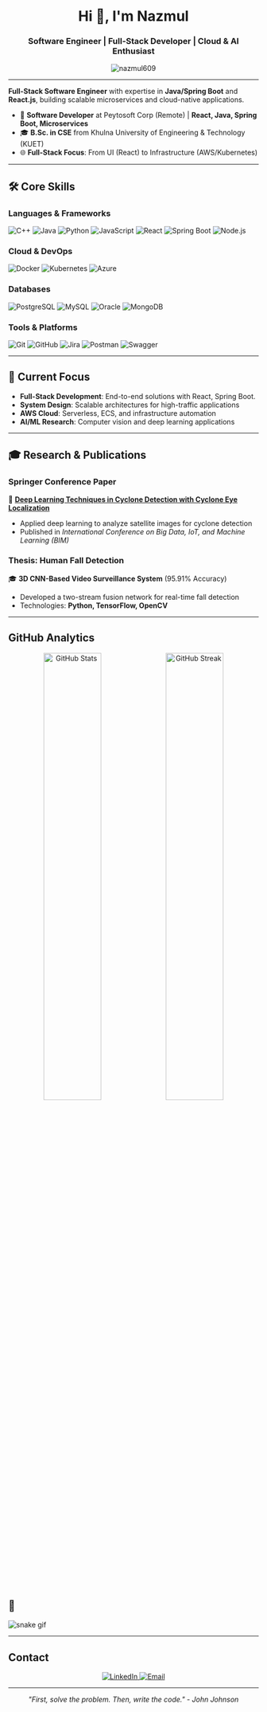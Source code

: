 <h1 align="center">Hi 👋, I'm Nazmul </h1>

<h3 align="center">Software Engineer | Full-Stack Developer | Cloud & AI Enthusiast</h3>

<p align="center">
  <img src="https://komarev.com/ghpvc/?username=nazmul609&label=Profile%20views&color=0e75b6&style=flat" alt="nazmul609" /> 
</p>

---

**Full-Stack Software Engineer** with expertise in **Java/Spring Boot** and **React.js**, building scalable microservices and cloud-native applications.  
- 💼 **Software Developer** at Peytosoft Corp (Remote) | **React, Java, Spring Boot, Microservices**  
- 🎓 **B.Sc. in CSE** from Khulna University of Engineering & Technology (KUET)  
- 🌐 **Full-Stack Focus**: From UI (React) to Infrastructure (AWS/Kubernetes)  

---

## 🛠 Core Skills

### **Languages & Frameworks**
<p>
<img src="https://img.shields.io/badge/C++-00599C?style=for-the-badge&logo=c%2B%2B&logoColor=white" alt="C++"/>
<img src="https://img.shields.io/badge/Java-ED8B00?style=for-the-badge&logo=openjdk&logoColor=white" alt="Java"/>
<img src="https://img.shields.io/badge/Python-3776AB?style=for-the-badge&logo=python&logoColor=white" alt="Python"/>
<img src="https://img.shields.io/badge/JavaScript-F7DF1E?style=for-the-badge&logo=javascript&logoColor=black" alt="JavaScript"/>
<img src="https://img.shields.io/badge/React-20232A?style=for-the-badge&logo=react&logoColor=61DAFB" alt="React"/>
<img src="https://img.shields.io/badge/Spring_Boot-6DB33F?style=for-the-badge&logo=spring&logoColor=white" alt="Spring Boot"/> 
<img src="https://img.shields.io/badge/Node.js-339933?style=for-the-badge&logo=nodedotjs&logoColor=white" alt="Node.js"/>
  

### **Cloud & DevOps**
<p>
  <img src="https://img.shields.io/badge/Docker-2496ED?style=for-the-badge&logo=docker&logoColor=white" alt="Docker"/>
  <img src="https://img.shields.io/badge/Kubernetes-326CE5?style=for-the-badge&logo=kubernetes&logoColor=white" alt="Kubernetes"/>
  <img src="https://img.shields.io/badge/Azure-0089D6?style=for-the-badge&logo=microsoft-azure&logoColor=white" alt="Azure"/>
</p>

### **Databases**
<p>
  <img src="https://img.shields.io/badge/PostgreSQL-4169E1?style=for-the-badge&logo=postgresql&logoColor=white" alt="PostgreSQL"/>
  <img src="https://img.shields.io/badge/MySQL-4479A1?style=for-the-badge&logo=mysql&logoColor=white" alt="MySQL"/>
  <img src="https://img.shields.io/badge/Oracle-F80000?style=for-the-badge&logo=oracle&logoColor=white" alt="Oracle"/>
  <img src="https://img.shields.io/badge/MongoDB-47A248?style=for-the-badge&logo=mongodb&logoColor=white" alt="MongoDB"/>
</p>

### **Tools & Platforms**
<p>
  <img src="https://img.shields.io/badge/Git-F05032?style=for-the-badge&logo=git&logoColor=white" alt="Git"/>
  <img src="https://img.shields.io/badge/GitHub-181717?style=for-the-badge&logo=github&logoColor=white" alt="GitHub"/>
  <img src="https://img.shields.io/badge/Jira-0052CC?style=for-the-badge&logo=jira&logoColor=white" alt="Jira"/>
  <img src="https://img.shields.io/badge/Postman-FF6C37?style=for-the-badge&logo=postman&logoColor=white" alt="Postman"/>
<img src="https://img.shields.io/badge/Swagger-85EA2D?style=for-the-badge&logo=swagger&logoColor=black" alt="Swagger"/>
</p>

---

## 📌 Current Focus

- **Full-Stack Development**: End-to-end solutions with React, Spring Boot. 
- **System Design**: Scalable architectures for high-traffic applications  
- **AWS Cloud**: Serverless, ECS, and infrastructure automation  
- **AI/ML Research**: Computer vision and deep learning applications  

---

## 🎓 Research & Publications

### **Springer Conference Paper**  
📖 **[Deep Learning Techniques in Cyclone Detection with Cyclone Eye Localization](https://link.springer.com/chapter/10.1007/978-981-16-6636-0_35)**  
- Applied deep learning to analyze satellite images for cyclone detection  
- Published in *International Conference on Big Data, IoT, and Machine Learning (BIM)*  

### **Thesis: Human Fall Detection**  
🎓 **3D CNN-Based Video Surveillance System** (95.91% Accuracy)  
- Developed a two-stream fusion network for real-time fall detection  
- Technologies: **Python, TensorFlow, OpenCV**  

---

## GitHub Analytics

<p align="center">
  <img width="48%" src="https://github-readme-stats.vercel.app/api?username=nazmul609&show_icons=true&theme=radical&count_private=true" alt="GitHub Stats" />
  <img width="48%" src="https://github-readme-streak-stats.herokuapp.com/?user=nazmul609&theme=radical" alt="GitHub Streak" />
</p>

## 🐍

![snake gif](https://github.com/nazmul609/nazmul609/blob/output/github-contribution-grid-snake.svg)

---

## Contact

<p align="center">
  <a href="https://www.linkedin.com/in/nazmul-hq/" target="_blank">
    <img src="https://img.shields.io/badge/LinkedIn-0A66C2?style=for-the-badge&logo=linkedin&logoColor=white" alt="LinkedIn"/>
  </a>
  <a href="mailto:nazmulhq101@example.com">
    <img src="https://img.shields.io/badge/Email-EA4335?style=for-the-badge&logo=gmail&logoColor=white" alt="Email"/>
  </a>
</p>

---

<p align="center">
  <i>"First, solve the problem. Then, write the code." - John Johnson</i>
</p>
